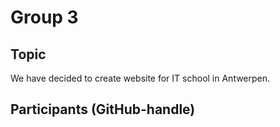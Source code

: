 # Group 3

## Topic

We have decided to create website for IT school in Antwerpen.

## Participants (GitHub-handle)
